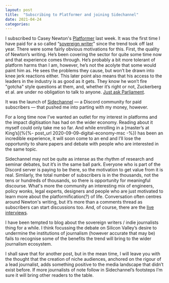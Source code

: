 ```yaml
---
layout: post
title:  "Subscribing to Platformer and joining Sidechannel"
date: 2021-04-24
categories:
---
```

I subscribed to Casey Newton's [Platformer](https://www.platformer.news/) last week. It was the first time I have paid for a so called “[sovereign writer](https://stratechery.com/2021/sovereign-writers-and-substack/)” since the trend took off last year. There were some fairly obvious motivations for this. First, the quality of Newton’s writing. He’s been covering the sector for quite some time now and that experience comes through. He’s probably a bit more tolerant of platform harms than I am, however, he’s not the acolyte that some would paint him as. He sees the problems they cause, but won’t be drawn into knee jerk reactions either. This later point also means that his access to the leaders in the industry is as good as it gets. They know he won’t fire "gotcha" style questions at them, and, whether it’s right or not, Zuckerberg et al. are under no obligation to talk to anyone. [Just ask Parliament](https://www.bbc.co.uk/news/uk-politics-46364439).

It was the launch of [Sidechannel](https://www.platformer.news/p/announcing-sidechannel-a-new-community) — a Discord community for paid subscribers — that pushed me into parting with my money, however.

For a long time now I’ve wanted an outlet for my interest in platforms and the impact digitisation has had on the wider economy. Reading about it myself could only take me so far. And while enrolling in a [master’s at King’s](%{%- post_url 2020-09-09-digital-economy-msc -%}) has been an incredible experience, it will soon come to an end and I’ll lose the opportunity to share papers and debate with people who are interested in the same topic.

Sidechannel may not be quite as intense as the rhythm of research and seminar debates, but it’s in the same ball park. Everyone who is part of the Discord server is paying to be there, so the motivation to get value from it is real. Similarly, the total number of subscribers is in the thousands, not the tens or hundreds of thousands, so there is opportunity for meaningful discourse. What's more the community an interesting mix of engineers, policy wonks, legal experts, designers and people who are just motivated to learn more about the platformification(?) of life. Conversation often centres around Newton's writing, but it’s more than a comments thread as subscribers can start discussions too. And, of course, there are the [live interviews](https://www.platformer.news/p/5-takeaways-about-facebooks-pivot).

I have been tempted to blog about the sovereign writers / indie journalists thing for a while. I think focussing the debate on Silicon Valley’s desire to undermine the institutions of journalism (however accurate that may be) fails to recognise some of the benefits the trend will bring to the wider journalism ecosystem.

I shall save that for another post, but in the mean time, I will leave you with the thought that the creation of niche audiences, anchored on the rigour of a lead journalist, adds something positive to the media landscape that didn’t exist before. If more journalists of note follow in Sidechannel’s footsteps I’m sure it will bring other readers to the table.
